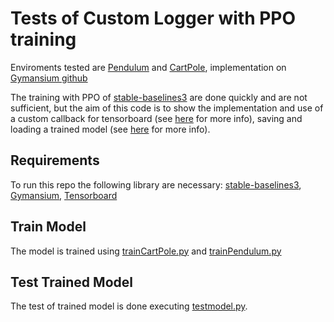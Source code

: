# Tests of Custom Logger with PPO training

Enviroments tested are [Pendulum](https://github.com/Farama-Foundation/Gymnasium/blob/main/gymnasium/envs/classic_control/pendulum.py) and [CartPole](https://github.com/Farama-Foundation/Gymnasium/blob/main/gymnasium/envs/classic_control/cartpole.py), implementation on [Gymansium github](https://github.com/Farama-Foundation/Gymnasium)

The training with PPO of [stable-baselines3](https://stable-baselines3.readthedocs.io/en/master/index.html) are done quickly and are not sufficient, but the aim of this code is to show the implementation and use of a custom callback for tensorboard (see [here](https://stable-baselines3.readthedocs.io/en/master/guide/tensorboard.html) for more info), saving and loading a trained model (see [here](https://stable-baselines3.readthedocs.io/en/master/guide/examples.html#basic-usage-training-saving-loading) for more info).

## Requirements

To run this repo the following library are necessary: [stable-baselines3](https://stable-baselines3.readthedocs.io/en/master/index.html), [Gymansium](https://github.com/Farama-Foundation/Gymnasium), [Tensorboard](https://www.tensorflow.org/tensorboard)

## Train Model
The model is trained using [trainCartPole.py](trainCartPole.py) and [trainPendulum.py](trainPendulum.py) 


## Test Trained Model
The test of trained model is done executing [testmodel.py](testmodel.py).
